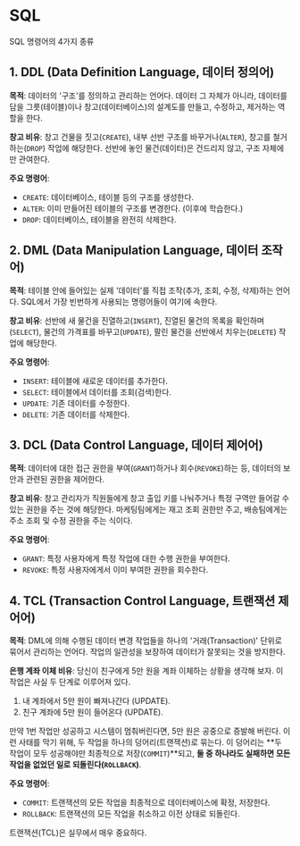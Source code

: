 # SQL

SQL 명령어의 4가지 종류

## 1. DDL (Data Definition Language, 데이터 정의어)

**목적**: 데이터의 '구조'를 정의하고 관리하는 언어다. 데이터 그 자체가 아니라, 데이터를 담을 그릇(테이블)이나 창고(데이터베이스)의 설계도를 만들고, 수정하고, 제거하는 역할을 한다.

**창고 비유**: 창고 건물을 짓고(`CREATE`), 내부 선반 구조를 바꾸거나(`ALTER`), 창고를 철거하는(`DROP`) 작업에 해당한다. 선반에 놓인 물건(데이터)은 건드리지 않고, 구조 자체에만 관여한다.

**주요 명령어**:
- `CREATE`: 데이터베이스, 테이블 등의 구조를 생성한다.
- `ALTER`: 이미 만들어진 테이블의 구조를 변경한다. (이후에 학습한다.)
- `DROP`: 데이터베이스, 테이블을 완전히 삭제한다.

## 2. DML (Data Manipulation Language, 데이터 조작어)

**목적**: 테이블 안에 들어있는 실제 '데이터'를 직접 조작(추가, 조회, 수정, 삭제)하는 언어다. SQL에서 가장 빈번하게 사용되는 명령어들이 여기에 속한다.

**창고 비유**: 선반에 새 물건을 진열하고(`INSERT`), 진열된 물건의 목록을 확인하며(`SELECT`), 물건의 가격표를 바꾸고(`UPDATE`), 팔린 물건을 선반에서 치우는(`DELETE`) 작업에 해당한다.

**주요 명령어**:
- `INSERT`: 테이블에 새로운 데이터를 추가한다.
- `SELECT`: 테이블에서 데이터를 조회(검색)한다.
- `UPDATE`: 기존 데이터를 수정한다.
- `DELETE`: 기존 데이터를 삭제한다.

## 3. DCL (Data Control Language, 데이터 제어어)

**목적**: 데이터에 대한 접근 권한을 부여(`GRANT`)하거나 회수(`REVOKE`)하는 등, 데이터의 보안과 관련된 권한을 제어한다.

**창고 비유**: 창고 관리자가 직원들에게 창고 출입 키를 나눠주거나 특정 구역만 들어갈 수 있는 권한을 주는 것에 해당한다. 마케팅팀에게는 재고 조회 권한만 주고, 배송팀에게는 주소 조회 및 수정 권한을 주는 식이다.

**주요 명령어**:
- `GRANT`: 특정 사용자에게 특정 작업에 대한 수행 권한을 부여한다.
- `REVOKE`: 특정 사용자에게서 이미 부여한 권한을 회수한다.

## 4. TCL (Transaction Control Language, 트랜잭션 제어어)

**목적**: DML에 의해 수행된 데이터 변경 작업들을 하나의 '거래(Transaction)' 단위로 묶어서 관리하는 언어다. 작업의 일관성을 보장하여 데이터가 잘못되는 것을 방지한다.

**은행 계좌 이체 비유**: 당신이 친구에게 5만 원을 계좌 이체하는 상황을 생각해 보자. 이 작업은 사실 두 단계로 이루어져 있다.
1. 내 계좌에서 5만 원이 빠져나간다 (UPDATE).
2. 친구 계좌에 5만 원이 들어온다 (UPDATE).

만약 1번 작업만 성공하고 시스템이 멈춰버린다면, 5만 원은 공중으로 증발해 버린다. 이런 사태를 막기 위해, 두 작업을 하나의 덩어리(트랜잭션)로 묶는다. 이 덩어리는 **두 작업이 모두 성공해야만 최종적으로 저장(`COMMIT`)**되고, **둘 중 하나라도 실패하면 모든 작업을 없었던 일로 되돌린다(`ROLLBACK`)**.

**주요 명령어**:
- `COMMIT`: 트랜잭션의 모든 작업을 최종적으로 데이터베이스에 확정, 저장한다.
- `ROLLBACK`: 트랜잭션의 모든 작업을 취소하고 이전 상태로 되돌린다.

트랜잭션(TCL)은 실무에서 매우 중요하다.

